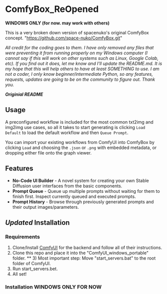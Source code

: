 # ComfyBox_ReOpened
**WINDOWS ONLY (for now. may work with others)**

This is a very broken down version of spacenuko's original ComfyBox concept. "https://github.com/space-nuko/ComfyBox.git"

_All credit for the coding goes to them. I have only removed any files that were preventing it from running properly on my Windows computer (I cannot say if this will work on other systems such as Linux, Google Colab, etc). If you find out it does, let me know and I'll update the README.md. It is my hope that this will help others to have at least SOMETHING to use.  I am not a coder, I only know beginner/intermediate Python, so any features, requests, updates are going to be on the community to figure out. Thank you._
 

**_Originial README_**

## Usage
A preconfigured workflow is included for the most common txt2img and img2img use cases, so all it takes to start generating is clicking `Load Default` to load the default workflow and then `Queue Prompt`.

You can import your existing workflows from ComfyUI into ComfyBox by clicking `Load` and choosing the `.json` or `.png` with embedded metadata, or dropping either file onto the graph viewer.

## Features
- **No-Code UI Builder** - A novel system for creating your own Stable Diffusion user interfaces from the basic components.
- **Prompt Queue** - Queue up multiple prompts without waiting for them to finish first. Inspect currently queued and executed prompts.
- **Prompt History** - Browse through previously generated prompts and their output images/parameters.

## **_Updated_ Installation**
### Requirements
1) Clone/Install [ComfyUI](https://github.com/comfyanonymous/ComfyUI) for the backend and follow all of their instructions.
2) Clone this repo and place it into the "ComfyUI_windows_portable" folder.
** 3) Most important step: Move "start_servers.bat" to the root folder of ComfyUI.
4) Run start_servers.bet.
5) All set!

### Installation **WINDOWS ONLY FOR NOW**

